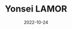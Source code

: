 ---
# Leave the homepage title empty to use the site title
title: Yonsei LAMOR
date: 2022-10-24
type: landing

sections:
  - block: hero
    content:
      title: |
        LAMOR
      text: |
        <br>
        
        Laboratory for Atmospheric Modelling Research (LAMOR) since 2017

  - block: features
    content:
      title: Our Research
      subtitle: Section subtitle
      text: Section text
      items:
        - name: test 1
          description: 90%
        - name: test 2
          description: 100%
        - name: test 3
          description: 10%
        - name: test 4
          description: 90%
        - name: test 5
          description: 100%
        - name: test 6
          description: 10%

  - block: markdown
    content:
      title:
      subtitle: ''
      text:
    design:
      columns: '1'
      background:
        image: 
          filename: coders.jpg
          filters:
            brightness: 1
          parallax: false
          position: center
          size: cover
          text_color_light: true
      spacing:
        padding: ['20px', '0', '20px', '0']
      css_class: fullscreen
---